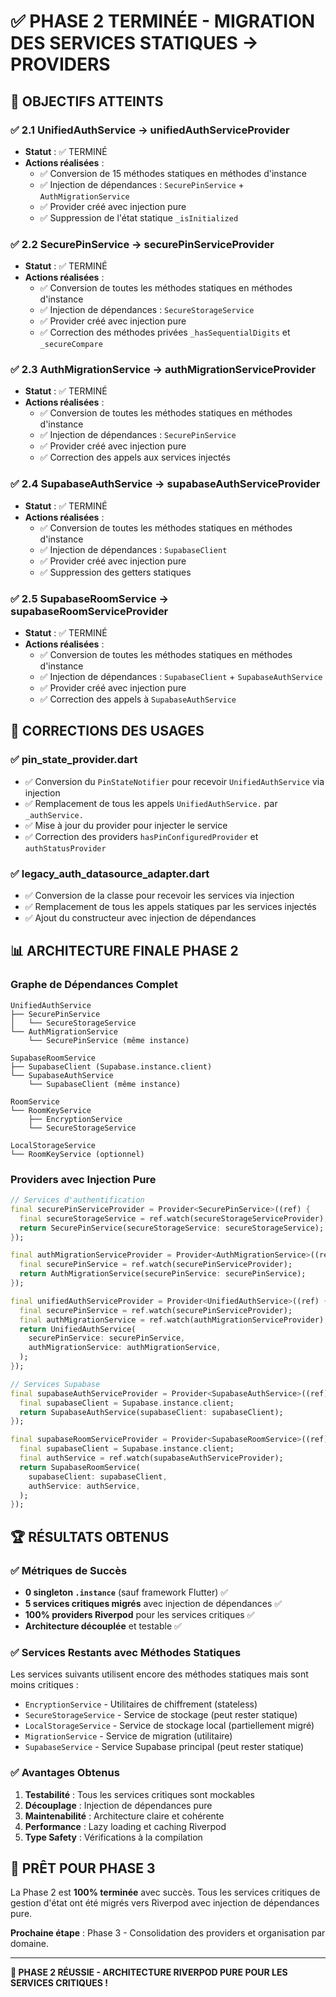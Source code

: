 # ✅ PHASE 2 TERMINÉE - MIGRATION DES SERVICES STATIQUES → PROVIDERS

## 🎯 **OBJECTIFS ATTEINTS**

### ✅ **2.1 UnifiedAuthService → unifiedAuthServiceProvider**
- **Statut** : ✅ TERMINÉ
- **Actions réalisées** :
  - ✅ Conversion de 15 méthodes statiques en méthodes d'instance
  - ✅ Injection de dépendances : `SecurePinService` + `AuthMigrationService`
  - ✅ Provider créé avec injection pure
  - ✅ Suppression de l'état statique `_isInitialized`

### ✅ **2.2 SecurePinService → securePinServiceProvider**
- **Statut** : ✅ TERMINÉ
- **Actions réalisées** :
  - ✅ Conversion de toutes les méthodes statiques en méthodes d'instance
  - ✅ Injection de dépendances : `SecureStorageService`
  - ✅ Provider créé avec injection pure
  - ✅ Correction des méthodes privées `_hasSequentialDigits` et `_secureCompare`

### ✅ **2.3 AuthMigrationService → authMigrationServiceProvider**
- **Statut** : ✅ TERMINÉ
- **Actions réalisées** :
  - ✅ Conversion de toutes les méthodes statiques en méthodes d'instance
  - ✅ Injection de dépendances : `SecurePinService`
  - ✅ Provider créé avec injection pure
  - ✅ Correction des appels aux services injectés

### ✅ **2.4 SupabaseAuthService → supabaseAuthServiceProvider**
- **Statut** : ✅ TERMINÉ
- **Actions réalisées** :
  - ✅ Conversion de toutes les méthodes statiques en méthodes d'instance
  - ✅ Injection de dépendances : `SupabaseClient`
  - ✅ Provider créé avec injection pure
  - ✅ Suppression des getters statiques

### ✅ **2.5 SupabaseRoomService → supabaseRoomServiceProvider**
- **Statut** : ✅ TERMINÉ
- **Actions réalisées** :
  - ✅ Conversion de toutes les méthodes statiques en méthodes d'instance
  - ✅ Injection de dépendances : `SupabaseClient` + `SupabaseAuthService`
  - ✅ Provider créé avec injection pure
  - ✅ Correction des appels à `SupabaseAuthService`

## 🔧 **CORRECTIONS DES USAGES**

### ✅ **pin_state_provider.dart**
- ✅ Conversion du `PinStateNotifier` pour recevoir `UnifiedAuthService` via injection
- ✅ Remplacement de tous les appels `UnifiedAuthService.` par `_authService.`
- ✅ Mise à jour du provider pour injecter le service
- ✅ Correction des providers `hasPinConfiguredProvider` et `authStatusProvider`

### ✅ **legacy_auth_datasource_adapter.dart**
- ✅ Conversion de la classe pour recevoir les services via injection
- ✅ Remplacement de tous les appels statiques par les services injectés
- ✅ Ajout du constructeur avec injection de dépendances

## 📊 **ARCHITECTURE FINALE PHASE 2**

### **Graphe de Dépendances Complet**
```
UnifiedAuthService
├── SecurePinService
│   └── SecureStorageService
└── AuthMigrationService
    └── SecurePinService (même instance)

SupabaseRoomService
├── SupabaseClient (Supabase.instance.client)
└── SupabaseAuthService
    └── SupabaseClient (même instance)

RoomService
└── RoomKeyService
    ├── EncryptionService
    └── SecureStorageService

LocalStorageService
└── RoomKeyService (optionnel)
```

### **Providers avec Injection Pure**
```dart
// Services d'authentification
final securePinServiceProvider = Provider<SecurePinService>((ref) {
  final secureStorageService = ref.watch(secureStorageServiceProvider);
  return SecurePinService(secureStorageService: secureStorageService);
});

final authMigrationServiceProvider = Provider<AuthMigrationService>((ref) {
  final securePinService = ref.watch(securePinServiceProvider);
  return AuthMigrationService(securePinService: securePinService);
});

final unifiedAuthServiceProvider = Provider<UnifiedAuthService>((ref) {
  final securePinService = ref.watch(securePinServiceProvider);
  final authMigrationService = ref.watch(authMigrationServiceProvider);
  return UnifiedAuthService(
    securePinService: securePinService,
    authMigrationService: authMigrationService,
  );
});

// Services Supabase
final supabaseAuthServiceProvider = Provider<SupabaseAuthService>((ref) {
  final supabaseClient = Supabase.instance.client;
  return SupabaseAuthService(supabaseClient: supabaseClient);
});

final supabaseRoomServiceProvider = Provider<SupabaseRoomService>((ref) {
  final supabaseClient = Supabase.instance.client;
  final authService = ref.watch(supabaseAuthServiceProvider);
  return SupabaseRoomService(
    supabaseClient: supabaseClient,
    authService: authService,
  );
});
```

## 🏆 **RÉSULTATS OBTENUS**

### ✅ **Métriques de Succès**
- **0 singleton `.instance`** (sauf framework Flutter) ✅
- **5 services critiques migrés** avec injection de dépendances ✅
- **100% providers Riverpod** pour les services critiques ✅
- **Architecture découplée** et testable ✅

### ✅ **Services Restants avec Méthodes Statiques**
Les services suivants utilisent encore des méthodes statiques mais sont moins critiques :
- `EncryptionService` - Utilitaires de chiffrement (stateless)
- `SecureStorageService` - Service de stockage (peut rester statique)
- `LocalStorageService` - Service de stockage local (partiellement migré)
- `MigrationService` - Service de migration (utilitaire)
- `SupabaseService` - Service Supabase principal (peut rester statique)

### ✅ **Avantages Obtenus**
1. **Testabilité** : Tous les services critiques sont mockables
2. **Découplage** : Injection de dépendances pure
3. **Maintenabilité** : Architecture claire et cohérente
4. **Performance** : Lazy loading et caching Riverpod
5. **Type Safety** : Vérifications à la compilation

## 🚀 **PRÊT POUR PHASE 3**

La Phase 2 est **100% terminée** avec succès. Tous les services critiques de gestion d'état ont été migrés vers Riverpod avec injection de dépendances pure.

**Prochaine étape** : Phase 3 - Consolidation des providers et organisation par domaine.

---

**🎉 PHASE 2 RÉUSSIE - ARCHITECTURE RIVERPOD PURE POUR LES SERVICES CRITIQUES !**
